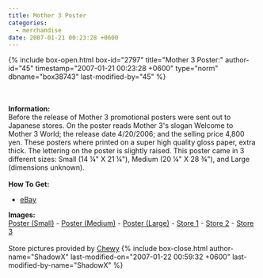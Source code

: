 ```yaml
---
title: Mother 3 Poster
categories:
  - merchandise
date: 2007-01-21 00:23:28 +0600
---
```

{% include box-open.html box-id="2797" title="Mother 3 Poster:" author-id="45" timestamp="2007-01-21 00:23:28 +0600" type="norm" dbname="box38743" last-modified-by="45" %}
	<center>
	<imgalphapng src="/merchandise/images/m3poster_title.png" width="220" height="380" border="0" alt="Mother 3 Poster" />
	</center>
	<br /><br />
	<b>Information:</b>
	<br />
	Before the release of Mother 3 promotional posters were sent out to Japanese stores. 
	On the poster reads Mother 3's slogan Welcome to Mother 3 World; the release date 
	4/20/2006; and the selling price 4,800 yen. These posters where printed on a super 
	high quality gloss paper, extra thick. The lettering on the poster is slightly raised. 
	This poster came in 3 different sizes: Small (14 ¼" X 21 ¼"), Medium (20 ¼" X 28 ¾"), 
	and Large (dimensions unknown).
	<br /><br />
	<b>How To Get:</b>
	<br />
	<ul>
	<li><a href="http://www.ebay.com">eBay</a></li>
	</ul>
	<b>Images:</b>
	<br />
	<a href="/merchandise/images/m3poster_small.jpg">Poster (Small)</a> - <a href="/merchandise/images/m3poster_medium.jpg">Poster (Medium)</a> - <a href="/merchandise/images/m3poster_large.jpg">Poster (Large)</a> - 
	<a href="/merchandise/images/m3poster_store1.jpg">Store 1</a> - <a href="/merchandise/images/m3poster_store2.jpg">Store 2</a> - <a href="/merchandise/images/m3poster_store3.jpg">Store 3</a>
	<br /><br />Store pictures provided by <a href="http://forum.starmen.net/?t=usrinfo&id=338">Chewy</a>
{% include box-close.html author-name="ShadowX" last-modified-on="2007-01-22 00:59:32 +0600" last-modified-by-name="ShadowX" %}
